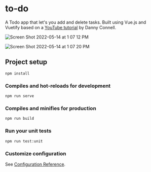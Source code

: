 # to-do

A Todo app that let's you add and delete tasks. Built using Vue.js and Vuetify based on a [YouTube tutorial](https://www.youtube.com/watch?v=CjXgoYo86yY) by Danny Connell.

![Screen Shot 2022-05-14 at 1 07 12 PM](https://user-images.githubusercontent.com/91633223/168446836-8d967758-8803-4b93-abba-1782e0b21169.png)

![Screen Shot 2022-05-14 at 1 07 20 PM](https://user-images.githubusercontent.com/91633223/168446840-0fa1cbeb-75cf-435e-8ebe-4a0e967910de.png)


## Project setup
```
npm install
```

### Compiles and hot-reloads for development
```
npm run serve
```

### Compiles and minifies for production
```
npm run build
```

### Run your unit tests
```
npm run test:unit
```

### Customize configuration
See [Configuration Reference](https://cli.vuejs.org/config/).
